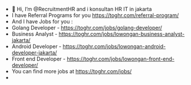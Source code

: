 - 👋 Hi, I’m @RecruitmentHR and i konsultan HR IT in jakarta
- I have Referral Programs for you https://toghr.com/referral-program/
- And I have Jobs for you :
- Golang Developer - https://toghr.com/jobs/golang-developer/
- Business Analyst - https://toghr.com/jobs/lowongan-business-analyst-jakarta/
- Android Developer - https://toghr.com/jobs/lowongan-android-developer-jakarta/
- Front end Developer - https://toghr.com/jobs/lowongan-front-end-developer/
- You can find more jobs at https://toghr.com/jobs/
- 

<!---
RecruitmentHR/RecruitmentHR is a ✨ special ✨ repository because its `README.md` (this file) appears on your GitHub profile.
You can click the Preview link to take a look at your changes.
--->
